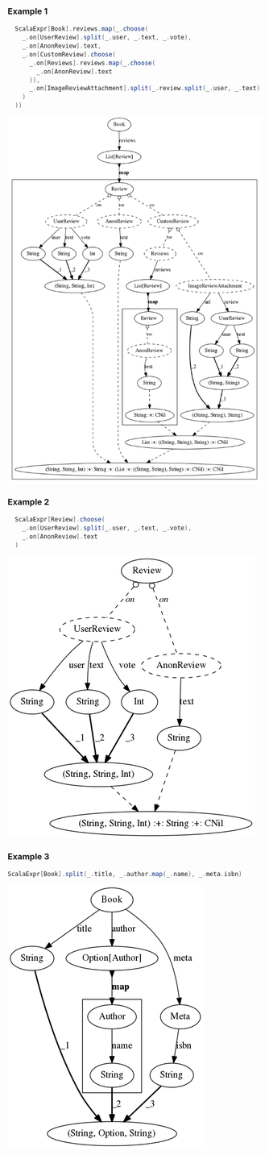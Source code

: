 
### Example 1

```scala
  ScalaExpr[Book].reviews.map(_.choose(
    _.on[UserReview].split(_.user, _.text, _.vote),
    _.on[AnonReview].text,
    _.on[CustomReview].choose(
      _.on[Reviews].reviews.map(_.choose(
        _.on[AnonReview].text
      )),
      _.on[ImageReviewAttachment].split(_.review.split(_.user, _.text), _.url)
    )
  ))
```

![Example1](examples/example-1.png)


### Example 2

```scala
  ScalaExpr[Review].choose(
    _.on[UserReview].split(_.user, _.text, _.vote),
    _.on[AnonReview].text
  )
```

![Example2](examples/example-2.png)

### Example 3

```scala
ScalaExpr[Book].split(_.title, _.author.map(_.name), _.meta.isbn)
```

![Example3](examples/example-3.png)
